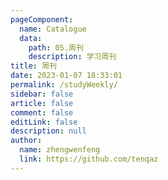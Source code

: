 ```yaml
---
pageComponent: 
  name: Catalogue
  data: 
    path: 05.周刊
    description: 学习周刊
title: 周刊
date: 2023-01-07 18:33:01
permalink: /studyWeekly/
sidebar: false
article: false
comment: false
editLink: false
description: null
author: 
  name: zhengwenfeng
  link: https://github.com/tenqaz
---
```

